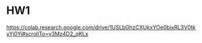<h1>HW1</h1>
<a href="https://colab.research.google.com/drive/1USLbGhzCXUkxYOe0bixRL3V0tkyYj0Yi#scrollTo=v3Mz4D2_qKLx">https://colab.research.google.com/drive/1USLbGhzCXUkxYOe0bixRL3V0tkyYj0Yi#scrollTo=v3Mz4D2_qKLx</a>
